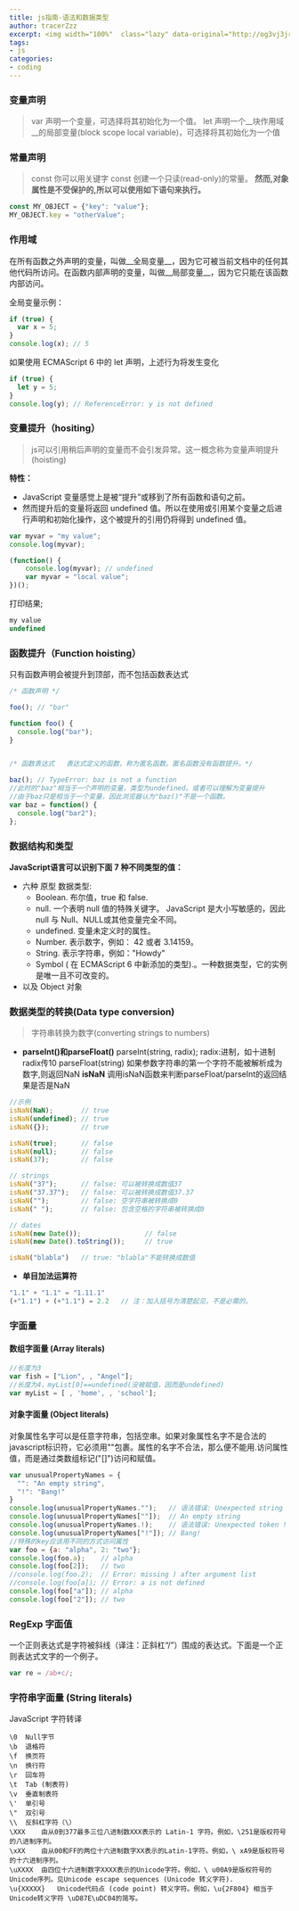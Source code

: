 ```yaml
---
title: js指南-语法和数据类型  
author: tracerZzz 
excerpt: <img width="100%"  class="lazy" data-original="http://og3vj3jrj.bkt.clouddn.com/js/mdn.png"></br>javascript 变量、常量的声明，作用域，变量提升，数据结构和类型，数据类型的转换(parseInt(),parseFloat(),inNaN())，以及字面量
tags: 
- js
categories:
- coding
---
```


### 变量声明
>var
声明一个变量，可选择将其初始化为一个值。
let
声明一个__块作用域__的局部变量(block scope local variable)，可选择将其初始化为一个值

### 常量声明
>const
你可以用关键字 const 创建一个只读(read-only)的常量。
__然而,对象属性是不受保护的,所以可以使用如下语句来执行。__

```javascript
const MY_OBJECT = {"key": "value"};
MY_OBJECT.key = "otherValue";
```

### 作用域
在所有函数之外声明的变量，叫做__全局变量__，因为它可被当前文档中的任何其他代码所访问。在函数内部声明的变量，叫做__局部变量__，因为它只能在该函数内部访问。

全局变量示例：

```javascript
if (true) {
  var x = 5;
}
console.log(x); // 5
```

如果使用 ECMAScript 6 中的 let 声明，上述行为将发生变化

```javascript
if (true) {
  let y = 5;
}
console.log(y); // ReferenceError: y is not defined
```

### 变量提升（hositing）
>js可以引用稍后声明的变量而不会引发异常。这一概念称为变量声明提升(hoisting)

__特性：__
 - JavaScript 变量感觉上是被“提升”或移到了所有函数和语句之前。
 - 然而提升后的变量将返回 undefined 值。所以在使用或引用某个变量之后进行声明和初始化操作，这个被提升的引用仍将得到 undefined 值。

```javascript
var myvar = "my value";
console.log(myvar);

(function() {
    console.log(myvar); // undefined
    var myvar = "local value";
})();
```

打印结果;
```javascript
my value
undefined
```

### 函数提升（Function hoisting）
只有函数声明会被提升到顶部，而不包括函数表达式
```javascript
/* 函数声明 */

foo(); // "bar"

function foo() {
  console.log("bar");
}


/* 函数表达式   表达式定义的函数，称为匿名函数。匿名函数没有函数提升。*/

baz(); // TypeError: baz is not a function
//此时的"baz"相当于一个声明的变量，类型为undefined。或者可以理解为变量提升
//由于baz只是相当于一个变量，因此浏览器认为"baz()"不是一个函数。
var baz = function() {
  console.log("bar2");
};
```
### __数据结构和类型__

**JavaScript语言可以识别下面 7 种不同类型的值：**

 - 六种 原型 数据类型:
    - Boolean.  布尔值，true 和 false.
    - null. 一个表明 null 值的特殊关键字。 JavaScript 是大小写敏感的，因此 null 与 Null、NULL或其他变量完全不同。
    - undefined.  变量未定义时的属性。
    - Number.  表示数字，例如： 42 或者 3.14159。
    - String.  表示字符串，例如："Howdy"
    - Symbol ( 在 ECMAScript 6 中新添加的类型).。一种数据类型，它的实例是唯一且不可改变的。
 - 以及 Object 对象

### 数据类型的转换(Data type conversion)
>字符串转换为数字(converting strings to numbers)

 - __parseInt()和parseFloat()__
 parseInt(string, radix); radix:进制，如十进制 radix传10
 parseFloat(string)
 如果参数字符串的第一个字符不能被解析成为数字,则返回NaN
 __isNaN__
 调用isNaN函数来判断parseFloat/parseInt的返回结果是否是NaN
 ```javascript
 //示例
 isNaN(NaN);       // true
 isNaN(undefined); // true
 isNaN({});        // true

 isNaN(true);      // false
 isNaN(null);      // false
 isNaN(37);        // false

 // strings
 isNaN("37");      // false: 可以被转换成数值37
 isNaN("37.37");   // false: 可以被转换成数值37.37
 isNaN("");        // false: 空字符串被转换成0
 isNaN(" ");       // false: 包含空格的字符串被转换成0

 // dates
 isNaN(new Date());                // false
 isNaN(new Date().toString());     // true

 isNaN("blabla")   // true: "blabla"不能转换成数值
 ```
 - __单目加法运算符__
```javascript
"1.1" + "1.1" = "1.11.1"
(+"1.1") + (+"1.1") = 2.2   // 注：加入括号为清楚起见，不是必需的。
```

### 字面量
#### 数组字面量 (Array literals)
```javascript
//长度为3
var fish = ["Lion", , "Angel"];
//长度为4，myList[0]==undefined(没被赋值，因而是undefined)
var myList = [ , 'home', , 'school'];

```
#### 对象字面量 (Object literals)
对象属性名字可以是任意字符串，包括空串。如果对象属性名字不是合法的javascript标识符，它必须用""包裹。属性的名字不合法，那么便不能用.访问属性值，而是通过类数组标记("[]")访问和赋值。
```javascript
var unusualPropertyNames = {
  "": "An empty string",
  "!": "Bang!"
}
console.log(unusualPropertyNames."");   // 语法错误: Unexpected string
console.log(unusualPropertyNames[""]);  // An empty string
console.log(unusualPropertyNames.!);    // 语法错误: Unexpected token !
console.log(unusualPropertyNames["!"]); // Bang!
//特殊的key应该用不同的方式访问属性
var foo = {a: "alpha", 2: "two"};
console.log(foo.a);    // alpha
console.log(foo[2]);   // two
//console.log(foo.2);  // Error: missing ) after argument list
//console.log(foo[a]); // Error: a is not defined
console.log(foo["a"]); // alpha
console.log(foo["2"]); // two

```

### RegExp 字面值
一个正则表达式是字符被斜线（译注：正斜杠“/”）围成的表达式。下面是一个正则表达式文字的一个例子。
```javascript
var re = /ab+c/;
```
### 字符串字面量 (String literals)
JavaScript 字符转译

    \0  Null字节
    \b  退格符
    \f  换页符
    \n  换行符
    \r  回车符
    \t  Tab (制表符)
    \v  垂直制表符
    \'  单引号
    \"  双引号
    \\  反斜杠字符（\）
    \XXX    由从0到377最多三位八进制数XXX表示的 Latin-1 字符。例如，\251是版权符号的八进制序列。
    \xXX    由从00和FF的两位十六进制数字XX表示的Latin-1字符。例如，\ xA9是版权符号的十六进制序列。
    \uXXXX  由四位十六进制数字XXXX表示的Unicode字符。例如，\ u00A9是版权符号的Unicode序列。见Unicode escape sequences (Unicode 转义字符).
    \u{XXXXX}   Unicode代码点 (code point) 转义字符。例如，\u{2F804} 相当于Unicode转义字符 \uD87E\uDC04的简写。
